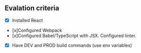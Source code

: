 ## Evalation criteria
- [x] Installed React
- [x]Configured Webpack
- [x]Configured Babel/TypeScript with JSX. Configured linter.
- [x] Have DEV and PROD build commands (use env variables)